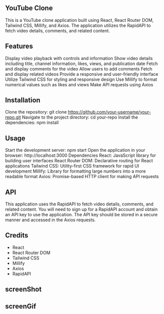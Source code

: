 ## YouTube Clone

This is a YouTube clone application built using React, React Router DOM, Tailwind CSS, Millify, and Axios. The application utilizes the RapidAPI to fetch video details, comments, and related content.

## Features

Display video playback with controls and information
Show video details including title, channel information, likes, views, and publication date
Fetch and display comments for the video
Allow users to add comments
Fetch and display related videos
Provide a responsive and user-friendly interface
Utilize Tailwind CSS for styling and responsive design
Use Millify to format numerical values such as likes and views
Make API requests using Axios

## Installation

Clone the repository: git clone https://github.com/your-username/your-repo.git
Navigate to the project directory: cd your-repo
Install the dependencies: npm install

## Usage

Start the development server: npm start
Open the application in your browser: http://localhost:3000
Dependencies
React: JavaScript library for building user interfaces
React Router DOM: Declarative routing for React applications
Tailwind CSS: Utility-first CSS framework for rapid UI development
Millify: Library for formatting large numbers into a more readable format
Axios: Promise-based HTTP client for making API requests

## API

This application uses the RapidAPI to fetch video details, comments, and related content. You will need to sign up for a RapidAPI account and obtain an API key to use the application. The API key should be stored in a secure manner and accessed in the Axios requests.

## Credits

- React
- React Router DOM
- Tailwind CSS
- Millify
- Axios
- RapidAPI

## screenShot

[](/src/assets/screenShot.jpg)

## screenGif

[](/src/assets/screen.gif)
